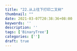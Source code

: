 ```yaml
---
title: "22.从上往下打印二叉树"
thumbnail: ""
date: 2021-03-07T20:38:36+08:00
keywords: ''
description: ''
tags: ['BinaryTree']
categories: ['']
draft: true
---
```

